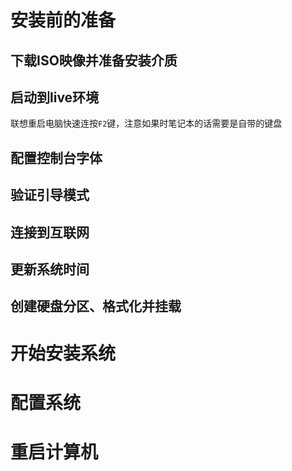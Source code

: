 # 安装前的准备
## 下载ISO映像并准备安装介质
## 启动到live环境
联想重启电脑快速连按`F2`键，注意如果时笔记本的话需要是自带的键盘
## 配置控制台字体
## 验证引导模式
## 连接到互联网
## 更新系统时间
## 创建硬盘分区、格式化并挂载
# 开始安装系统
# 配置系统
# 重启计算机
